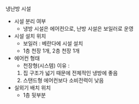 냉난방 시설
- 시설 분리 여부
    - 냉방 시설은 에어컨으로, 난방 시설은 보일러로 운영
- 시설 설치 위치
    - 보일러 : 베란다에 시설 설치
    - 1층 천장 1개, 2층 천장 1개
- 에어컨 형태
    - 천장형(시스템)
    이유 :
    1. 집 구조가 넓기 때문에 전체적인 냉방에 좋음
    2. 스탠드형 에어컨보다 소비전력이 낮음
- 실외기 배치 위치
    - 1층 뒷부분